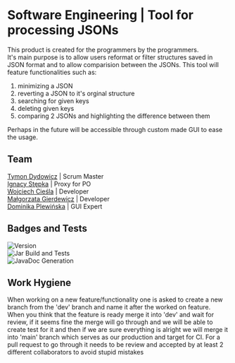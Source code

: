 # Software Engineering | Tool for processing JSONs
This product is created for the programmers by the programmers. \
It's main purpose is to allow users reformat or filter structures saved in JSON format and to allow comparision between the JSONs. This tool will feature functionalities such as:
1. minimizing a JSON
2. reverting a JSON to it's orginal structure
3. searching for given keys
4. deleting given keys
5. comparing 2 JSONs and highlighting the difference between them 

Perhaps in the future will be accessible through custom made GUI to ease the usage.

## Team
[Tymon Dydowicz](https://github.com/Tymon-Dydowicz) | Scrum Master \
[Ignacy Stępka](https://github.com/Iggyyy) | Proxy for PO \
[Wojciech Cieśla](https://github.com/GuterKomputer) | Developer \
[Małgorzata Gierdewicz](https://github.com/shrexlover) | Developer \
[Dominika Plewińska]() | GUI Expert 

## Badges and Tests
![Version](https://img.shields.io/badge/version-1.0.0-blue.svg) \
![Jar Build and Tests](https://github.com/Tymon-Dydowicz/JsonTools_Product/actions/workflows/maven.yml/badge.svg) \
![JavaDoc Generation](https://github.com/Tymon-Dydowicz/JsonTools_Product/actions/workflows/javaDoc.yml/badge.svg)

## Work Hygiene
When working on a new feature/functionality one is asked to create a new branch from the 'dev' branch and name it after the worked on feature. When you think that the feature is ready merge it into 'dev' and wait for review, if it seems fine the merge will go through and we will be able to create test for it and then if we are sure everything is alright we will merge it into 'main' branch which serves as our production and target for CI. For a pull request to go through it needs to be review and accepted by at least 2 different collaborators to avoid stupid mistakes
